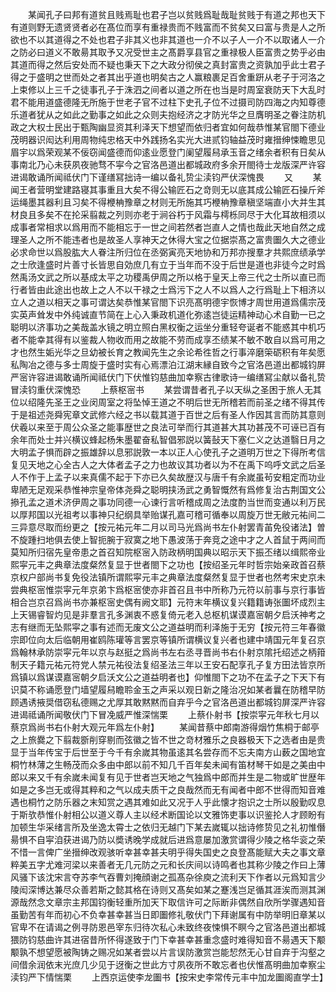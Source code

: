<!-- { "loadSidebar": true } -->
　　某闻孔子曰邦有道贫且贱焉耻也君子岂以贫贱爲耻哉耻贫贱于有道之邦也天下有道则野无遗贤贤者必在髙位而享有重禄贵而不贱富而不贫矣又曰富与贵是人之所欲也不以其道得之不处也君子非其义也非其道也一介不以子人一介不以取诸人一介之防必曰道义不敢昜其取予又况受世主之髙爵享县官之重禄极人臣富贵之势乎必由其道而得之然后安处而不疑也秉天下之大政分彻侯之真封富贵之资孰加乎此士君子得之于盛明之世而处之者其出乎道也明矣古之人赢粮裹足百舍重趼从老子于河洛之上束修以上三千之徒事孔子于洙泗之间者以道之所在也当是时周室衰防天下大乱时君不能用道盛德隆无所施于世老子官不过柱下史孔子位不过摄司防四海之内知尊德乐道者犹从之如此之勤事之如此之众则夫抱经济之才防光华之旦膺明圣之眷注防机政之大权士民出于甄陶幽显资其利泽天下想望而依归者宜如何哉恭惟某官閤下德业茂明器识闳达利用周物纯忠格天中外践扬名实光大进贰钧轴益茂时雍搢绅悚瞻思见眉宇以爲荣观某不佞窃闻盛德而仰逺业愿登门阑望履舄承玉音之绪余者积有日矣从事南北乃心未获夙夜驰骛不寜今之官洛邑道出都城政府多余开閤待士龙版深严许容进谒敢诵所闻祗伏门下谨缮冩拙诗一编以备礼贽尘渎钧严伏深愧畏
　　又
　　某闻王者营明堂建路寝其事重且大矣不得公输匠石之竒则无以底其成公输匠石操斤斧运绳墨其器利且习矣不得楩柟豫章之材则无所施其巧楩柟豫章稹坚端直小大并生其材良且多矣不在抡采翦裁之列则亦老于涧谷朽于风霜与樗栎同尽于大化耳故相须以成事者常相求以爲用而不能相忘于一世之间若然者岂直人之情也哉此天地自然之成理圣人之所不能违者也是故圣人享神天之休得大宝之位据崇髙之富贵圗久大之德业必求命世以爲股肱大人眷注所归位在丞弼寅亮天地协和万邦亦搜羣才共熙庶绩承学之士欣逢盛时片善寸长皆思自効庶几有立于当年而不没于后世是道也非徒今之时爲然禹汤文武之所以基成太平之功稷禹伊周之所以格于皇天上帝三代之士所以直已而行者皆由此途出也故上之人不以干禄之士爲污下之人不以爲人之行爲耻上下相济以立人之道以相天之事可谓达矣恭惟某官閤下识亮髙明德宇恢博才周世用道爲儒宗茂实英声耸发中外纯诚直节简在上心入秉政机道化弥逺岂徒运精神动心术自勤一已之聪明以济事功之美哉盖水镜之明立照白黑权衡之运坐分重轻夸诞者不能惑其中机巧者不能幸其得有以鉴裁人物收而用之故能不劳而成享丕绩某不敏不敢自以爲可用之才也然生姤光华之旦幼被长育之教闻先生之余论希徃哲之行事淬磨筞砺积有年矣愿私陶冶之德与多士周旋于盛时实有心焉漂泊江湖末縁自致今之官洛邑道出都城钧屏严宻许容进谒敢诵所闻祗伏门下伏惟钧慈曲加幸察古律歌诗一编缮冩尘献以备礼贽冒渎钧重伏深愧恐
　　上蔡枢宻书
　　某尝谓昔者孔子以天纵之圣困于旅人无其位以绍隆先圣王之业闵周室之将坠悼王道之不明后世无所稽若而前圣之绪不得其传于是祖述尧舜宪章文武修六经之书以载其道于百世之后有圣人作因其言而防其意则伏羲以来至于周公众圣之能事歴世之良法可举而行其道甚大其功甚茂不可诬已百有余年而处士并兴横议蜂起杨朱墨翟奋私智倡邪説以簧鼔天下塞仁义之达道翳日月之大明孟子惧而辟之振雄辞以息邪説敦一本以正人心使孔子之道明万世之下得所考信复见天地之心全古人之大体者孟子之力也故议其功者以为不在禹下呜呼文武之后圣人不作于上孟子以来真儒不起于下亦已久矣故歴汉与唐千有余嵗虽茍安粗定而功业卑陋无足观采恭惟神宗皇帝体尧舜之聪明挟汤武之勇智慨然有爲修复治古荆国文公撡孔孟之道术济伊周之事功同德一心谏行言听稽成周之法度酌当世而变通以利万民以厚邦国以光祖考以事神只纪纲具举贻谋孔嘉可稽可循奉以周旋万世无敝元祐间二三异意尽取而纷更之【按元祐元年二月以司马光爲尚书左仆射罢青苖免役诸法】曽不旋踵扫地俱去使上智扼腕于寂寞之地下愚波荡于奔竞之途中才之人首鼠于两间而莫知所归宿先皇帝患之首召知院枢宻入防政柄明国典以昭示天下振丕绪以缉熙帝业熙寜元丰之典章法度粲然复显于世者閤下之功也【按绍圣元年时哲宗始亲政首召蔡京权户部尚书复免役法镇所谓熙寜元丰之典章法度粲然复显于世者也然考宋史京未尝典枢宻惟崇寜元年京弟卞爲枢宻使亦非首召且书中所称乃元符以前事与京行事皆相合岂京召爲尚书亦兼枢宻史偶有阙文耶】元符末年横议复兴籍籍诪张圗坏成烈主上天锡睿智灼见是非羣言孔多渊衷不惑复倚元老入总枢机谋谟嘉宻朝夕启沃神考之志有继而无坠熙寜之事有述而无废文公之道益明而利泽施于无穷【按元符三年春徽宗即位向太后临朝用崔鸥陈瓘等言罢京等镇所谓横议复兴者也建中靖国元年复召京爲翰林承防崇寜元年以京与赵挺之爲尚书左右丞寻晋尚书右仆射京隂托绍述之柄箝制天子籍元祐元符党人禁元祐役法复绍圣法三年以王安石配享孔子复方田法皆京所爲镇以爲谋谟嘉宻朝夕启沃文公之道益明者也】仰惟閤下之功不在孟子之下天下有识莫不称诵愿登门墙望履舄瞻聆金玉之声采以观日新之隆治况如某者曩在防稽早防顾遇诱掖奨借窃私德赐之尤厚其敢黙黙而自弃乎今之官洛邑道出都城钧屏深严许容进谒祗诵所闻敬伏门下冒凂威严惟深惴栗
　　上蔡仆射书【按崇寜元年秋七月以蔡京爲尚书右仆射大观元年爲左仆射】
　　某闻昔蔡中郎南游得烟竹焦桐于邮亭之上旅爨之下翦裁斵削穿剔而弦徽之皆不世之竒材雅乐之良器极天下之选者由是贵显于当年传宝于后世至于今千有余嵗其物虽逺其名尝存而不忘夫南方山薮之国地宜桐竹林薄之生畅茂而众多由中郎以前不知几千百年矣未闻有笛材琴干如是之美由中郎以来又千有余嵗未闻复有见于世者岂天地之气独爲中郎而并生是二物或旷世歴年如是之多岂无或得其粹和之气以成夫质干之良哉然而无有闻者中郎不世得而知音难遇也桐竹之防乐器之末知赏之遇其难如此又况于人乎此懐才抱识之士所以殷勤叹息于斯欤恭惟仆射相公以道义尊人主以经术断国论以文雅饰吏事以识鉴抡人才顾盼有加顿生华采绪言所及坐逸太霄士之依归无越门下某去嵗辄以拙诗修贽见之礼初惟僭昜惧不自寜洎获进谒乃防以奬诱晚学成就后进爲意屡加激赏谓得少陵之格华衮之荣不惜一言俾广坐搢绅改观骇听幸甚幸甚夫明乎得失国史之良登髙能赋大夫之事文章粹美五字尤难河梁以来善者无几元防之元和长庆间以诗鸣者也其称少陵之作曰上薄风骚下该沈宋言夺苏李气吞曹刘掩顔谢之孤髙杂徐庾之流利天下作者以元爲知言少陵闳深博达兼尽众善若斯之懿其格在诗则又髙矣如某之蹇浅岂足循其涯涘而测其渊源哉然念文章宗主邦国钧衡轻重所加天下取信许可之际断非偶然自欣所学骤遇知音虽勤苦有年而初心不负幸甚幸甚当日即圗修礼敬伏门下拜谢属有中防举明旧章某以官卑不在请谒之例寻防恩邑宰东归待次私心未致终夜悚惧不瞑今之官洛邑道出都城猥防钧慈曲许其进宿昔所怀得遂致于门下幸甚幸甚重念盛时难得知音不昜遇天下颙颙孰不想望愿被陶铸之赐况如某者尝以片言误防激赏岂能恝然无心甘自弃于沟壑之间借余润依末光庶几少见于迓衡之世此方寸夙夜所不敢忘者也伏惟髙明曲加幸察尘渎钧严下情惴栗
　　上西京运使李龙圗书【按宋史李常传元丰中加龙圗阁直学士】
